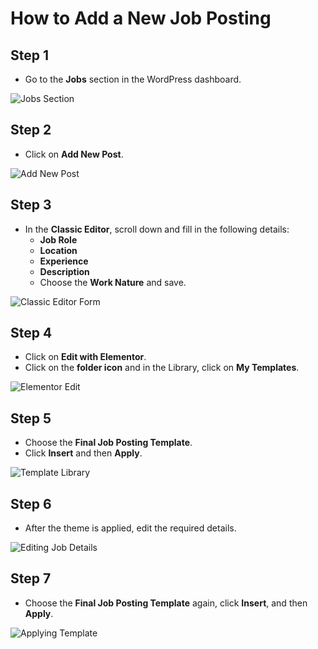# How to Add a New Job Posting

## Step 1
- Go to the **Jobs** section in the WordPress dashboard.

![Jobs Section](/Users/helensnowfia/Downloads/Screenshot1.png)

## Step 2
- Click on **Add New Post**.

![Add New Post](/Users/helensnowfia@HAT-IN-LAP-064/Downloads/screenshot2.png)

## Step 3
- In the **Classic Editor**, scroll down and fill in the following details:
  - **Job Role**
  - **Location**
  - **Experience**
  - **Description**
  - Choose the **Work Nature** and save.

![Classic Editor Form](/Users/helensnowfia@HAT-IN-LAP-064/Downloads/screenshot3.png)

## Step 4
- Click on **Edit with Elementor**.
- Click on the **folder icon** and in the Library, click on **My Templates**.

![Elementor Edit](/Users/helensnowfia@HAT-IN-LAP-064/Downloads/screenshot4.png)

## Step 5
- Choose the **Final Job Posting Template**.
- Click **Insert** and then **Apply**.

![Template Library](/Users/your-username/Downloads/screenshot5.png)

## Step 6
- After the theme is applied, edit the required details.

![Editing Job Details](/Users/your-username/Downloads/screenshot6.png)

## Step 7
- Choose the **Final Job Posting Template** again, click **Insert**, and then **Apply**.

![Applying Template](/Users/your-username/Downloads/screenshot7.png)

